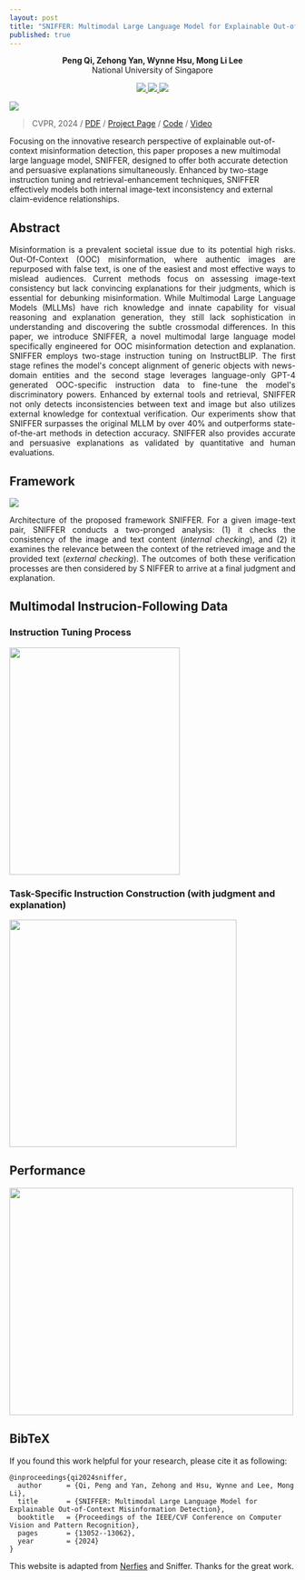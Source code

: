 ```yaml
---
layout: post
title: "SNIFFER: Multimodal Large Language Model for Explainable Out-of-Context Misinformation Detection"
published: true
---
```


<p align="center">
  <strong>Peng Qi, Zehong Yan, Wynne Hsu, Mong Li Lee</strong>
  <br>
  National University of Singapore
</p>

<p align="center">
  <a href="https://arxiv.org/abs/2403.03170"> 
    <img src="https://img.shields.io/badge/arXiv-B31B1B?logo=arxiv&labelColor=grey" />
  </a> 
  <a href="https://youtu.be/zPTZnz9nhlI"> 
    <img src="https://img.shields.io/badge/Video-FF0000?logo=youtube&labelColor=grey" />
  </a> 
  <a href="https://huggingface.co/MischaQI/SNIFFER"> 
    <img src="https://img.shields.io/badge/Model-FFD21E?logo=huggingface&logoColor=white&labelColor=grey" />
  </a> 
</p>

<div class="img-div-any-width" markdown="0">
  <image src="/images/Sniffer/introcase.jpg"/>
</div>


<blockquote class='subtle'>
  CVPR, 2024 / <a href="https://arxiv.org/pdf/2403.03170">PDF</a> / <a href="https://pengqi.site/Sniffer/">Project Page</a> / <a href="https://github.com/MischaQI/Sniffer">Code</a> / <a href="https://youtu.be/zPTZnz9nhlI">Video</a>
</blockquote>


Focusing on the innovative research perspective of explainable out-of-context misinformation detection, this paper proposes a new multimodal large language model, SNIFFER, designed to offer both accurate detection and persuasive explanations simultaneously. Enhanced by two-stage instruction tuning and retrieval-enhancement techniques, SNIFFER effectively models both internal image-text inconsistency and external claim-evidence relationships.
<!--more-->




## Abstract
<p align="justify">
  Misinformation is a prevalent societal issue due to its potential high risks. Out-Of-Context (OOC) misinformation, where authentic images are repurposed with false text, is one of the easiest and most effective ways to mislead audiences. Current methods focus on assessing image-text consistency but lack convincing explanations for their judgments, which is essential for debunking misinformation. While Multimodal Large Language Models (MLLMs) have rich knowledge and innate capability for visual reasoning and explanation generation, they still lack sophistication in understanding and discovering the subtle crossmodal differences. In this paper, we introduce SNIFFER, a novel multimodal large language model specifically engineered for OOC misinformation detection and explanation. SNIFFER employs two-stage instruction tuning on InstructBLIP. The first stage refines the model's concept alignment of generic objects with news-domain entities and the second stage leverages language-only GPT-4 generated OOC-specific instruction data to fine-tune the model's discriminatory powers. Enhanced by external tools and retrieval, SNIFFER not only detects inconsistencies between text and image but also utilizes external knowledge for contextual verification. Our experiments show that SNIFFER surpasses the original MLLM by over 40% and outperforms state-of-the-art methods in detection accuracy. SNIFFER also provides accurate and persuasive explanations as validated by quantitative and human evaluations.
</p>


## Framework
<div class="img-div-any-width" markdown="0">
  <image src="/images/Sniffer/framework.jpg"/>
</div>

<p align="justify">
  Architecture of the proposed framework SNIFFER. For a given image-text pair, SNIFFER conducts a two-pronged analysis: (1) it checks the consistency of the image and text content (<em>internal checking</em>), and (2) it examines the relevance between the context of the retrieved image and the provided text (<em>external checking</em>). The outcomes of both these verification processes are then considered by S NIFFER to arrive at a final judgment and explanation.
</p>

## Multimodal Instrucion-Following Data

### Instruction Tuning Process

<div class="img-div-any-width" markdown="0">
  <image src="/images/Sniffer/process.jpg" width='300' height='400'/>
</div>

### Task-Specific Instruction Construction (with judgment and explanation)

<div class="img-div-any-width" markdown="0">
  <image src="/images/Sniffer/oocdata.jpg" width='400' height='400'/>
</div>

## Performance
<div class="img-div-any-width" markdown="0">
  <image src="/images/Sniffer/detection.jpg" width='500' height='400'/>
</div>

## BibTeX
If you found this work helpful for your research, please cite it as following:
```
@inproceedings{qi2024sniffer,
  author      = {Qi, Peng and Yan, Zehong and Hsu, Wynne and Lee, Mong Li},
  title       = {SNIFFER: Multimodal Large Language Model for Explainable Out-of-Context Misinformation Detection},
  booktitle   = {Proceedings of the IEEE/CVF Conference on Computer Vision and Pattern Recognition},
  pages       = {13052--13062},
  year        = {2024}
}
```


<footer class="footer">
  <p>
    This website is adapted from <a href="https://github.com/nerfies/nerfies.github.io">Nerfies</a> and <a hred="https://pengqi.site/Sniffer/">Sniffer</a>. Thanks for the great work.
  </p>
</footer>

